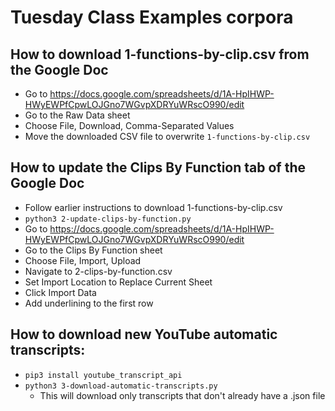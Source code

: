 # Tuesday Class Examples corpora

## How to download 1-functions-by-clip.csv from the Google Doc

- Go to https://docs.google.com/spreadsheets/d/1A-HpIHWP-HWyEWPfCpwLOJGno7WGvpXDRYuWRscO990/edit
- Go to the Raw Data sheet
- Choose File, Download, Comma-Separated Values
- Move the downloaded CSV file to overwrite `1-functions-by-clip.csv`

## How to update the Clips By Function tab of the Google Doc

- Follow earlier instructions to download 1-functions-by-clip.csv
- `python3 2-update-clips-by-function.py`
- Go to https://docs.google.com/spreadsheets/d/1A-HpIHWP-HWyEWPfCpwLOJGno7WGvpXDRYuWRscO990/edit
- Go to the Clips By Function sheet
- Choose File, Import, Upload
- Navigate to 2-clips-by-function.csv
- Set Import Location to Replace Current Sheet
- Click Import Data
- Add underlining to the first row

## How to download new YouTube automatic transcripts:

- `pip3 install youtube_transcript_api`
- `python3 3-download-automatic-transcripts.py`
  - This will download only transcripts that don't already have a .json file
